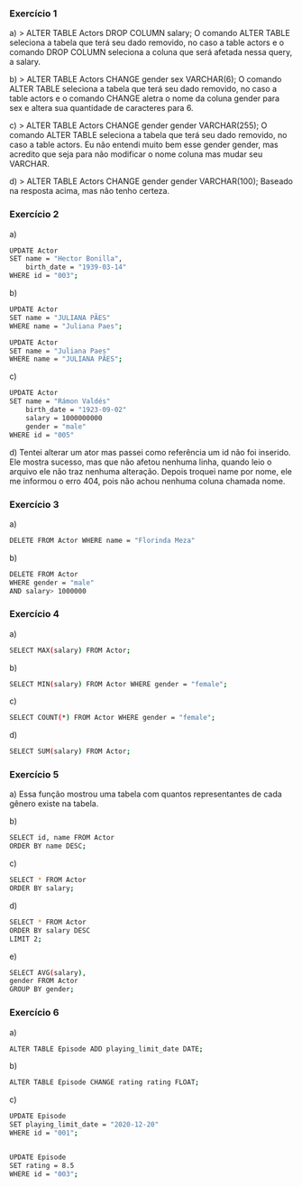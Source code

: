 ### Exercício 1
a) > ALTER TABLE Actors DROP COLUMN salary;
O comando ALTER TABLE seleciona a tabela que terá seu dado removido, no caso a table actors e o comando DROP COLUMN seleciona a coluna que será afetada nessa query, a salary.

b) > ALTER TABLE Actors CHANGE gender sex VARCHAR(6); 
O comando ALTER TABLE seleciona a tabela que terá seu dado removido, no caso a table actors e o comando CHANGE aletra o nome da coluna gender para sex e altera sua quantidade de caracteres para 6.

c) > ALTER TABLE Actors CHANGE gender gender VARCHAR(255);
O comando ALTER TABLE seleciona a tabela que terá seu dado removido, no caso a table actors. Eu não entendi muito bem esse gender gender, mas acredito que seja para não modificar o nome coluna mas mudar seu VARCHAR.

d) > ALTER TABLE Actors CHANGE gender gender VARCHAR(100);
Baseado na resposta acima, mas não tenho certeza.

### Exercício 2
a) 
```sh
UPDATE Actor
SET name = "Hector Bonilla",
    birth_date = "1939-03-14"
WHERE id = "003";
```

b) 
```sh
UPDATE Actor
SET name = "JULIANA PÃES"
WHERE name = "Juliana Paes";
```

```sh
UPDATE Actor
SET name = "Juliana Paes"
WHERE name = "JULIANA PÃES";
```

c) 
```sh
UPDATE Actor 
SET name = "Rámon Valdés"
    birth_date = "1923-09-02"
    salary = 1000000000
    gender = "male"
WHERE id = "005"    
```

d) Tentei alterar um ator mas passei como referência um id não foi inserido. Ele mostra sucesso, mas que não afetou nenhuma linha, quando leio o arquivo ele não traz nenhuma alteração. Depois troquei name por nome, ele me informou o erro 404, pois não achou nenhuma coluna chamada nome.

### Exercício 3
a) 
```sh
DELETE FROM Actor WHERE name = "Florinda Meza"
```

b) 
```sh
DELETE FROM Actor
WHERE gender = "male"
AND salary> 1000000
```

### Exercício 4
a) 
```sh
SELECT MAX(salary) FROM Actor;
```
b) 
```sh
SELECT MIN(salary) FROM Actor WHERE gender = "female";
```
c) 
```sh
SELECT COUNT(*) FROM Actor WHERE gender = "female";
```
d) 
```sh
SELECT SUM(salary) FROM Actor;
```

### Exercício 5
a) Essa função mostrou uma tabela com quantos representantes de cada gênero existe na tabela. 

b) 
```sh
SELECT id, name FROM Actor
ORDER BY name DESC;
```

c) 
```sh
SELECT * FROM Actor
ORDER BY salary;
```

d) 
```sh
SELECT * FROM Actor
ORDER BY salary DESC
LIMIT 2;
```

e) 
```sh
SELECT AVG(salary), 
gender FROM Actor
GROUP BY gender;
```
### Exercício 6

a) 
```sh
ALTER TABLE Episode ADD playing_limit_date DATE;
```

b) 
```sh
ALTER TABLE Episode CHANGE rating rating FLOAT;
```

c) 
```sh
UPDATE Episode
SET playing_limit_date = "2020-12-20"
WHERE id = "001";


UPDATE Episode
SET rating = 8.5
WHERE id = "003";
```


